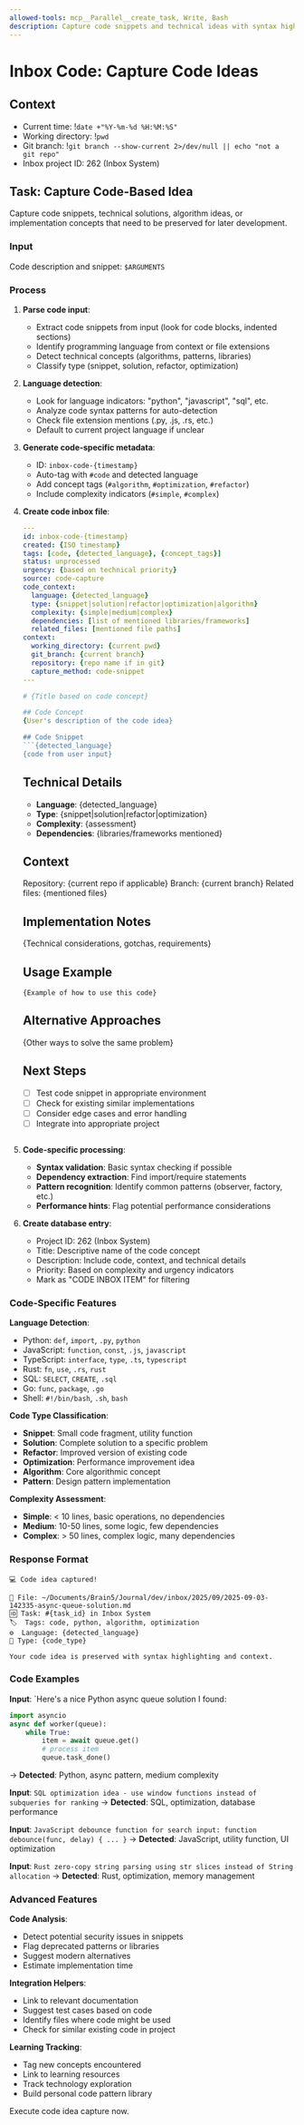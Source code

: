 ```yaml
---
allowed-tools: mcp__Parallel__create_task, Write, Bash
description: Capture code snippets and technical ideas with syntax highlighting
---
```


# Inbox Code: Capture Code Ideas

## Context

- Current time: !`date +"%Y-%m-%d %H:%M:%S"`
- Working directory: !`pwd`
- Git branch: !`git branch --show-current 2>/dev/null || echo "not a git repo"`
- Inbox project ID: 262 (Inbox System)

## Task: Capture Code-Based Idea

Capture code snippets, technical solutions, algorithm ideas, or implementation concepts that need to be preserved for later development.

### Input

Code description and snippet: `$ARGUMENTS`

### Process

1. **Parse code input**:

   - Extract code snippets from input (look for code blocks, indented sections)
   - Identify programming language from context or file extensions
   - Detect technical concepts (algorithms, patterns, libraries)
   - Classify type (snippet, solution, refactor, optimization)

2. **Language detection**:

   - Look for language indicators: "python", "javascript", "sql", etc.
   - Analyze code syntax patterns for auto-detection
   - Check file extension mentions (.py, .js, .rs, etc.)
   - Default to current project language if unclear

3. **Generate code-specific metadata**:

   - ID: `inbox-code-{timestamp}`
   - Auto-tag with `#code` and detected language
   - Add concept tags (`#algorithm`, `#optimization`, `#refactor`)
   - Include complexity indicators (`#simple`, `#complex`)

4. **Create code inbox file**:

   ````yaml
   ---
   id: inbox-code-{timestamp}
   created: {ISO timestamp}
   tags: [code, {detected_language}, {concept_tags}]
   status: unprocessed
   urgency: {based on technical priority}
   source: code-capture
   code_context:
     language: {detected_language}
     type: {snippet|solution|refactor|optimization|algorithm}
     complexity: {simple|medium|complex}
     dependencies: [list of mentioned libraries/frameworks]
     related_files: [mentioned file paths]
   context:
     working_directory: {current pwd}
     git_branch: {current branch}
     repository: {repo name if in git}
     capture_method: code-snippet
   ---

   # {Title based on code concept}

   ## Code Concept
   {User's description of the code idea}

   ## Code Snippet
   ```{detected_language}
   {code from user input}
   ````

   ## Technical Details

   - **Language**: {detected_language}
   - **Type**: {snippet|solution|refactor|optimization}
   - **Complexity**: {assessment}
   - **Dependencies**: {libraries/frameworks mentioned}

   ## Context

   Repository: {current repo if applicable}
   Branch: {current branch}
   Related files: {mentioned files}

   ## Implementation Notes

   {Technical considerations, gotchas, requirements}

   ## Usage Example

   ```{language}
   {Example of how to use this code}
   ```

   ## Alternative Approaches

   {Other ways to solve the same problem}

   ## Next Steps

   - [ ] Test code snippet in appropriate environment
   - [ ] Check for existing similar implementations
   - [ ] Consider edge cases and error handling
   - [ ] Integrate into appropriate project

   ```

   ```

5. **Code-specific processing**:

   - **Syntax validation**: Basic syntax checking if possible
   - **Dependency extraction**: Find import/require statements
   - **Pattern recognition**: Identify common patterns (observer, factory, etc.)
   - **Performance hints**: Flag potential performance considerations

6. **Create database entry**:
   - Project ID: 262 (Inbox System)
   - Title: Descriptive name of the code concept
   - Description: Include code, context, and technical details
   - Priority: Based on complexity and urgency indicators
   - Mark as "CODE INBOX ITEM" for filtering

### Code-Specific Features

**Language Detection**:

- Python: `def`, `import`, `.py`, `python`
- JavaScript: `function`, `const`, `.js`, `javascript`
- TypeScript: `interface`, `type`, `.ts`, `typescript`
- Rust: `fn`, `use`, `.rs`, `rust`
- SQL: `SELECT`, `CREATE`, `.sql`
- Go: `func`, `package`, `.go`
- Shell: `#!/bin/bash`, `.sh`, `bash`

**Code Type Classification**:

- **Snippet**: Small code fragment, utility function
- **Solution**: Complete solution to a specific problem
- **Refactor**: Improved version of existing code
- **Optimization**: Performance improvement idea
- **Algorithm**: Core algorithmic concept
- **Pattern**: Design pattern implementation

**Complexity Assessment**:

- **Simple**: < 10 lines, basic operations, no dependencies
- **Medium**: 10-50 lines, some logic, few dependencies
- **Complex**: > 50 lines, complex logic, many dependencies

### Response Format

```
💻 Code idea captured!

📄 File: ~/Documents/Brain5/Journal/dev/inbox/2025/09/2025-09-03-142335-async-queue-solution.md
🆔 Task: #{task_id} in Inbox System
🏷️  Tags: code, python, algorithm, optimization
⚙️  Language: {detected_language}
🔧 Type: {code_type}

Your code idea is preserved with syntax highlighting and context.
```

### Code Examples

**Input**: `Here's a nice Python async queue solution I found:

```python
import asyncio
async def worker(queue):
    while True:
        item = await queue.get()
        # process item
        queue.task_done()
```

→ **Detected**: Python, async pattern, medium complexity

**Input**: `SQL optimization idea - use window functions instead of subqueries for ranking`
→ **Detected**: SQL, optimization, database performance

**Input**: `JavaScript debounce function for search input:
function debounce(func, delay) { ... }`
→ **Detected**: JavaScript, utility function, UI optimization

**Input**: `Rust zero-copy string parsing using str slices instead of String allocation`
→ **Detected**: Rust, optimization, memory management

### Advanced Features

**Code Analysis**:

- Detect potential security issues in snippets
- Flag deprecated patterns or libraries
- Suggest modern alternatives
- Estimate implementation time

**Integration Helpers**:

- Link to relevant documentation
- Suggest test cases based on code
- Identify files where code might be used
- Check for similar existing code in project

**Learning Tracking**:

- Tag new concepts encountered
- Link to learning resources
- Track technology exploration
- Build personal code pattern library

Execute code idea capture now.
